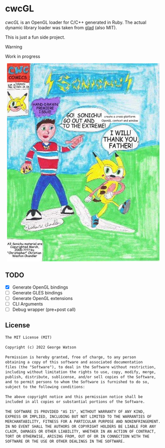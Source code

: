 # cwcGL

_cwcGL_ is an OpenGL loader for C/C++ generated in Ruby. The actual dynamic library loader was taken from [glad](https://github.com/Dav1dde/glad) (also MIT).

This is just a fun side project.

> [!WARNING]
> Work in progress

<p align="center">
  <img width="492" height="640" src="https://raw.githubusercontent.com/takeiteasy/cwcGL/master/aux/zap.jpg">
</p>

## TODO

- [X] Generate OpenGL bindings
- [ ] Generate GLES bindings
- [ ] Generate OpenGL extensions
- [ ] CLI Arguments
- [ ] Debug wrapper (pre+post call)

## License
```
The MIT License (MIT)

Copyright (c) 2022 George Watson

Permission is hereby granted, free of charge, to any person
obtaining a copy of this software and associated documentation
files (the "Software"), to deal in the Software without restriction,
including without limitation the rights to use, copy, modify, merge,
publish, distribute, sublicense, and/or sell copies of the Software,
and to permit persons to whom the Software is furnished to do so,
subject to the following conditions:

The above copyright notice and this permission notice shall be
included in all copies or substantial portions of the Software.

THE SOFTWARE IS PROVIDED "AS IS", WITHOUT WARRANTY OF ANY KIND,
EXPRESS OR IMPLIED, INCLUDING BUT NOT LIMITED TO THE WARRANTIES OF
MERCHANTABILITY, FITNESS FOR A PARTICULAR PURPOSE AND NONINFRINGEMENT.
IN NO EVENT SHALL THE AUTHORS OR COPYRIGHT HOLDERS BE LIABLE FOR ANY
CLAIM, DAMAGES OR OTHER LIABILITY, WHETHER IN AN ACTION OF CONTRACT,
TORT OR OTHERWISE, ARISING FROM, OUT OF OR IN CONNECTION WITH THE
SOFTWARE OR THE USE OR OTHER DEALINGS IN THE SOFTWARE.
```
